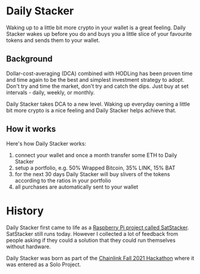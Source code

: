 # Daily Stacker

Waking up to a little bit more crypto in your wallet is a great feeling. Daily Stacker wakes up before you do and buys you a little slice of your favourite tokens and sends them to your wallet.

## Background

Dollar-cost-averaging (DCA) combined with HODLing has been proven time and time again to be the best and simplest investment strategy to adopt. Don't try and time the market, don't try and catch the dips. Just buy at set intervals - daily, weekly, or monthly.

Daily Stacker takes DCA to a new level. Waking up everyday owning a little bit more crypto is a nice feeling and Daily Stacker helps achieve that. 

## How it works

Here's how Daily Stacker works:

1. connect your wallet and once a month transfer some ETH to Daily Stacker
2. setup a portfolio, e.g. 50% Wrapped Bitcoin, 35% LINK, 15% BAT
3. for the next 30 days Daily Stacker will buy slivers of the tokens according to the ratios in your portfolio
4. all purchases are automatically sent to your wallet

# History

Daily Stacker first came to life as a [Raspberry Pi project called SatStacker](https://github.com/ijonas/satstacker). SatStacker still runs today. However I collected a lot of feedback from people asking if they could a solution that they could run themselves without hardware.

Daily Stacker was born as part of the [Chainlink Fall 2021 Hackathon](https://chain.link/hackathon) where it was entered as a Solo Project.